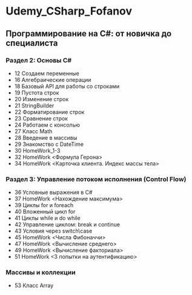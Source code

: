 # Udemy_CSharp_Fofanov
## Программирование на С#: от новичка до специалиста ##
### Раздел 2: Основы С# ###
* 12 Создаем переменные
* 16 Алгебраические операции
* 18 Базовый API для работы со строками
* 19 Пустота строк
* 20 Изменение строк
* 21 StringBuilder
* 22 Форматирование строк
* 23 Сравнение строк
* 24 Работаем с консолью
* 27 Класс Math
* 28 Введение в массивы
* 29 Знакомство с DateTime
* 30 HomeWork_1-3
* 32 HomeWork <Формула Герона>
* 34 HomeWork <Карточка клиента. Индекс массы тела>
### Раздел 3: Управление потоком исполнения (Control Flow) ###
* 36 Условные выражения в C#
* 37 HomeWork <Нахождение максимума>
* 39 Циклы for и foreach
* 40 Вложенный цикл for
* 41 Циклы while и do while
* 42 Управление циклом: break и continue
* 43 Условия через switch\case
* 45 HomeWork <Числа Фибоначчи>
* 47 HomeWork <Вычисление среднего>
* 49 HomeWork <Вычисление факториала>
* 51 HomeWork <3 попытки на аутентификацию>
### Массивы и коллекции ###
* 53 Класс Array